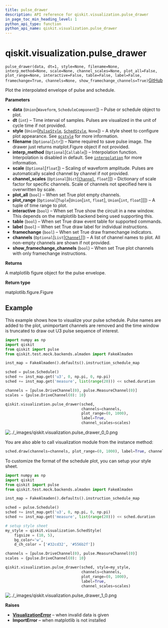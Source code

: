 ```yaml
---
title: pulse_drawer
description: API reference for qiskit.visualization.pulse_drawer
in_page_toc_min_heading_level: 1
python_api_type: function
python_api_name: qiskit.visualization.pulse_drawer
---
```


<span id="qiskit-visualization-pulse-drawer" />

# qiskit.visualization.pulse\_drawer

<span id="qiskit.visualization.pulse_drawer" />

`pulse_drawer(data, dt=1, style=None, filename=None, interp_method=None, scale=None, channel_scales=None, plot_all=False, plot_range=None, interactive=False, table=False, label=False, framechange=True, channels=None, show_framechange_channels=True)`[GitHub](https://github.com/qiskit/qiskit/tree/stable/0.16/qiskit/visualization/pulse_visualization.py "view source code")

Plot the interpolated envelope of pulse and schedule.

**Parameters**

*   **data** (`Union`\[`Waveform`, `ScheduleComponent`]) – Pulse or schedule object to plot.
*   **dt** (`int`) – Time interval of samples. Pulses are visualized in the unit of cycle time if not provided.
*   **style** (`Union`\[[`PulseStyle`](qiskit.visualization.pulse.qcstyle#pulsestyle "qiskit.visualization.pulse.qcstyle.PulseStyle"), [`SchedStyle`](qiskit.visualization.pulse.qcstyle#schedstyle "qiskit.visualization.pulse.qcstyle.SchedStyle"), `None`]) – A style sheet to configure plot appearance. See [`qcstyle`](qiskit.visualization.pulse.qcstyle#module-qiskit.visualization.pulse.qcstyle "qiskit.visualization.pulse.qcstyle") for more information.
*   **filename** (`Optional`\[`str`]) – Name required to save pulse image. The drawer just returns matplot.Figure object if not provided.
*   **interp\_method** (`Optional`\[`Callable`]) – Interpolation function. Interpolation is disabled in default. See [`interpolation`](qiskit.visualization.pulse.interpolation#module-qiskit.visualization.pulse.interpolation "qiskit.visualization.pulse.interpolation") for more information.
*   **scale** (`Optional`\[`float`]) – Scaling of waveform amplitude. Pulses are automatically scaled channel by channel if not provided.
*   **channel\_scales** (`Optional`\[`Dict`\[[`Channel`](qiskit.pulse.channels#channel "qiskit.pulse.channels.Channel"), `float`]]) – Dictionary of scale factor for specific channels. Scale of channels not specified here is overwritten by scale.
*   **plot\_all** (`bool`) – When set True plot empty channels.
*   **plot\_range** (`Optional`\[`Tuple`\[`Union`\[`int`, `float`], `Union`\[`int`, `float`]]]) – A tuple of time range to plot.
*   **interactive** (`bool`) – When set True show the circuit in a new window. This depends on the matplotlib backend being used supporting this.
*   **table** (`bool`) – When set True draw event table for supported commands.
*   **label** (`bool`) – When set True draw label for individual instructions.
*   **framechange** (`bool`) – When set True draw framechange indicators.
*   **channels** (`Optional`\[`List`\[[`Channel`](qiskit.pulse.channels#channel "qiskit.pulse.channels.Channel")]]) – A list of channel names to plot. All non-empty channels are shown if not provided.
*   **show\_framechange\_channels** (`bool`) – When set True plot channels with only framechange instructions.

**Returns**

A matplotlib figure object for the pulse envelope.

**Return type**

matplotlib.figure.Figure

## Example

This example shows how to visualize your pulse schedule. Pulse names are added to the plot, unimportant channels are removed and the time window is truncated to draw out U3 pulse sequence of interest.

```python
import numpy as np
import qiskit
from qiskit import pulse
from qiskit.test.mock.backends.almaden import FakeAlmaden

inst_map = FakeAlmaden().defaults().instruction_schedule_map

sched = pulse.Schedule()
sched += inst_map.get('u3', 0, np.pi, 0, np.pi)
sched += inst_map.get('measure', list(range(20))) << sched.duration

channels = [pulse.DriveChannel(0), pulse.MeasureChannel(0)]
scales = {pulse.DriveChannel(0): 10}

qiskit.visualization.pulse_drawer(sched,
                                  channels=channels,
                                  plot_range=(0, 1000),
                                  label=True,
                                  channel_scales=scales)
```

![../\_images/qiskit.visualization.pulse\_drawer\_0\_0.png](/images/api/qiskit/0.24/qiskit.visualization.pulse_drawer_0_0.png)

You are also able to call visualization module from the instance method:

```python
sched.draw(channels=channels, plot_range=(0, 1000), label=True, channel_scales=scales)
```

To customize the format of the schedule plot, you can setup your style sheet.

```python
import numpy as np
import qiskit
from qiskit import pulse
from qiskit.test.mock.backends.almaden import FakeAlmaden

inst_map = FakeAlmaden().defaults().instruction_schedule_map

sched = pulse.Schedule()
sched += inst_map.get('u3', 0, np.pi, 0, np.pi)
sched += inst_map.get('measure', list(range(20))) << sched.duration

# setup style sheet
my_style = qiskit.visualization.SchedStyle(
    figsize = (10, 5),
    bg_color='w',
    d_ch_color = ['#32cd32', '#556b2f'])

channels = [pulse.DriveChannel(0), pulse.MeasureChannel(0)]
scales = {pulse.DriveChannel(0): 10}

qiskit.visualization.pulse_drawer(sched, style=my_style,
                                  channels=channels,
                                  plot_range=(0, 1000),
                                  label=True,
                                  channel_scales=scales)
```

![../\_images/qiskit.visualization.pulse\_drawer\_1\_0.png](/images/api/qiskit/0.24/qiskit.visualization.pulse_drawer_1_0.png)

**Raises**

*   [**VisualizationError**](qiskit.visualization.VisualizationError "qiskit.visualization.VisualizationError") – when invalid data is given
*   **ImportError** – when matplotlib is not installed


